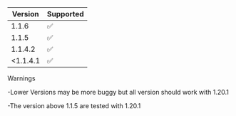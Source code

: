 | Version | Supported          |
| ------- | ------------------ |
| 1.1.6   | :white_check_mark: |
| 1.1.5   | :white_check_mark: |
| 1.1.4.2 | :white_check_mark: |
|<1.1.4.1 | :white_check_mark: |

Warnings

-Lower Versions may be more buggy but all version should work with 1.20.1

-The version above 1.1.5 are tested with 1.20.1
